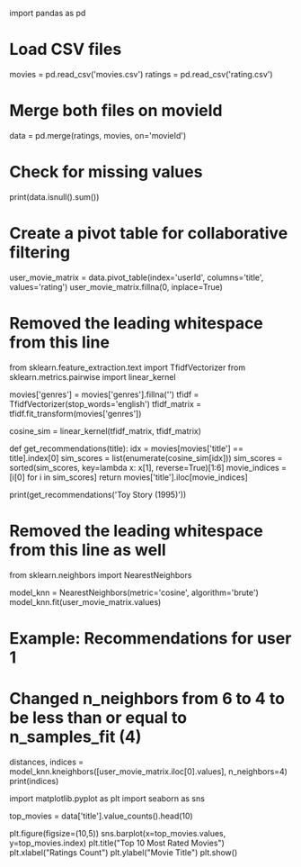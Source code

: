 import pandas as pd

# Load CSV files
movies = pd.read_csv('movies.csv')
ratings = pd.read_csv('rating.csv')

# Merge both files on movieId
data = pd.merge(ratings, movies, on='movieId')
# Check for missing values
print(data.isnull().sum())

# Create a pivot table for collaborative filtering
user_movie_matrix = data.pivot_table(index='userId', columns='title', values='rating')
user_movie_matrix.fillna(0, inplace=True)

# Removed the leading whitespace from this line
from sklearn.feature_extraction.text import TfidfVectorizer
from sklearn.metrics.pairwise import linear_kernel

movies['genres'] = movies['genres'].fillna('')
tfidf = TfidfVectorizer(stop_words='english')
tfidf_matrix = tfidf.fit_transform(movies['genres'])

cosine_sim = linear_kernel(tfidf_matrix, tfidf_matrix)

def get_recommendations(title):
    idx = movies[movies['title'] == title].index[0]
    sim_scores = list(enumerate(cosine_sim[idx]))
    sim_scores = sorted(sim_scores, key=lambda x: x[1], reverse=True)[1:6]
    movie_indices = [i[0] for i in sim_scores]
    return movies['title'].iloc[movie_indices]

print(get_recommendations('Toy Story (1995)'))

# Removed the leading whitespace from this line as well
from sklearn.neighbors import NearestNeighbors

model_knn = NearestNeighbors(metric='cosine', algorithm='brute')
model_knn.fit(user_movie_matrix.values)

# Example: Recommendations for user 1
# Changed n_neighbors from 6 to 4 to be less than or equal to n_samples_fit (4)
distances, indices = model_knn.kneighbors([user_movie_matrix.iloc[0].values], n_neighbors=4)
print(indices)

import matplotlib.pyplot as plt
import seaborn as sns

top_movies = data['title'].value_counts().head(10)

plt.figure(figsize=(10,5))
sns.barplot(x=top_movies.values, y=top_movies.index)
plt.title("Top 10 Most Rated Movies")
plt.xlabel("Ratings Count")
plt.ylabel("Movie Title")
plt.show()
